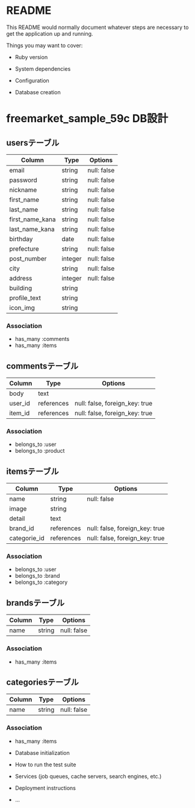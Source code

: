 # README

This README would normally document whatever steps are necessary to get the
application up and running.

Things you may want to cover:

* Ruby version

* System dependencies

* Configuration

* Database creation
# freemarket_sample_59c DB設計
## usersテーブル
|Column|Type|Options|
|------|----|-------|
|email|string|null: false|
|password|string|null: false|
|nickname|string|null: false|
|first_name|string|null: false|
|last_name|string|null: false|
|first_name_kana|string|null: false|
|last_name_kana|string|null: false|
|birthday|date|null: false|
|prefecture|string|null: false|
|post_number|integer|null: false|
|city|string|null: false|
|address|integer|null: false|
|building|string|
|profile_text|string|
|icon_img|string|

### Association
- has_many :comments
- has_many :items

## commentsテーブル
|Column|Type|Options|
|------|----|-------|
|body|text|
|user_id|references|null: false, foreign_key: true|
|item_id|references|null: false, foreign_key: true|
### Association
- belongs_to :user
- belongs_to :product

## itemsテーブル
|Column|Type|Options|
|------|----|-------|
|name|string|null: false|
|image|string|
|detail|text|
|brand_id|references|null: false, foreign_key: true|
|categorie_id|references|null: false, foreign_key: true|

### Association
- belongs_to :user
- belongs_to :brand
- belongs_to :category

## brandsテーブル
|Column|Type|Options|
|------|----|-------|
|name|string|null: false|
### Association
- has_many :items


## categoriesテーブル
|Column|Type|Options|
|------|----|-------|
|name|string|null: false|
### Association
- has_many :items



* Database initialization

* How to run the test suite

* Services (job queues, cache servers, search engines, etc.)

* Deployment instructions

* ...
